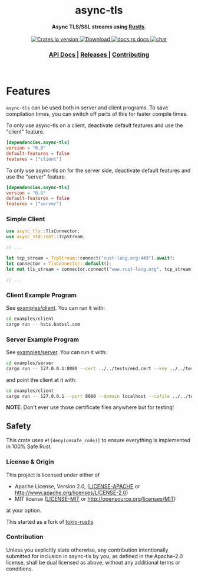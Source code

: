 <h1 align="center">async-tls</h1>
<div align="center">
 <strong>
   Async TLS/SSL streams using <a href="https://github.com/ctz/rustls">Rustls</a>.
 </strong>
</div>

<br />

<div align="center">
  <!-- Crates version -->
  <a href="https://crates.io/crates/async-tls">
    <img src="https://img.shields.io/crates/v/async-tls.svg?style=flat-square"
    alt="Crates.io version" />
  </a>
  <!-- Downloads -->
  <a href="https://crates.io/crates/async-tls">
    <img src="https://img.shields.io/crates/d/async-tls.svg?style=flat-square"
      alt="Download" />
  </a>
  <!-- docs.rs docs -->
  <a href="https://docs.rs/async-tls">
    <img src="https://img.shields.io/badge/docs-latest-blue.svg?style=flat-square"
      alt="docs.rs docs" />
  </a>

  <a href="https://discord.gg/JvZeVNe">
    <img src="https://img.shields.io/discord/598880689856970762.svg?logo=discord&style=flat-square"
      alt="chat" />
  </a>
</div>

<div align="center">
  <h3>
    <a href="https://docs.rs/async-tls">
      API Docs
    </a>
    <span> | </span>
    <a href="https://github.com/async-rs/async-tls/releases">
      Releases
    </a>
    <span> | </span>
    <a href="https://async.rs/contribute">
      Contributing
    </a>
  </h3>
</div>

<br/>

# Features

`async-tls` can be used both in server and client programs. To save compilation times, you
can switch off parts of this for faster compile times.

To only use async-tls on a client, deactivate default features and use the "client" feature.

```toml
[dependencies.async-tls]
version = "0.8"
default-features = false
features = ["client"]
```

To only use async-tls on for the server side, deactivate default features and use the "server" feature.

```toml
[dependencies.async-tls]
version = "0.8"
default-features = false
features = ["server"]
```

### Simple Client

```rust
use async_tls::TlsConnector;
use async_std::net::TcpStream;

// ...

let tcp_stream = TcpStream::connect("rust-lang.org:443").await?;
let connector = TlsConnector::default();
let mut tls_stream = connector.connect("www.rust-lang.org", tcp_stream).await?;

// ...
```

### Client Example Program

See [examples/client](examples/client/src/main.rs). You can run it with:

```sh
cd examples/client
cargo run -- hsts.badssl.com
```

### Server Example Program

See [examples/server](examples/server/src/main.rs). You can run it with:

```sh
cd examples/server
cargo run -- 127.0.0.1:8080 --cert ../../tests/end.cert --key ../../tests/end.rsa
```

and point the client at it with:

```sh
cd examples/client
cargo run -- 127.0.0.1 --port 8080 --domain localhost --cafile ../../tests/end.chain
```

**NOTE**: Don't ever use those certificate files anywhere but for testing!

## Safety

This crate uses ``#![deny(unsafe_code)]`` to ensure everything is implemented in
100% Safe Rust.

### License & Origin

This project is licensed under either of

 * Apache License, Version 2.0, ([LICENSE-APACHE](LICENSE-APACHE) or
   http://www.apache.org/licenses/LICENSE-2.0)
 * MIT license ([LICENSE-MIT](LICENSE-MIT) or
   http://opensource.org/licenses/MIT)

at your option.

This started as a fork of [tokio-rustls](https://github.com/quininer/tokio-rustls).

### Contribution

Unless you explicitly state otherwise, any contribution intentionally submitted
for inclusion in async-tls by you, as defined in the Apache-2.0 license, shall be
dual licensed as above, without any additional terms or conditions.

